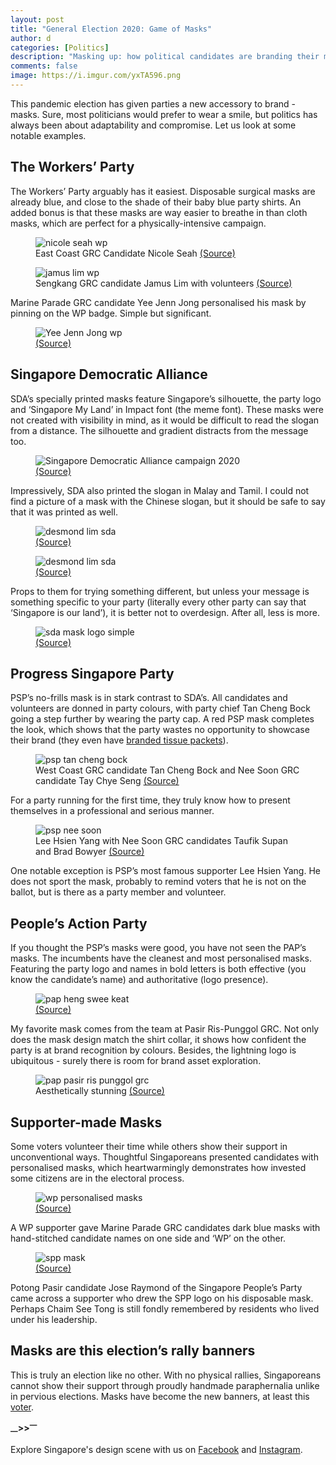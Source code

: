 ```yaml
---
layout: post
title: "General Election 2020: Game of Masks"
author: d
categories: [Politics]
description: "Masking up: how political candidates are branding their masks this GE"
comments: false
image: https://i.imgur.com/yxTA596.png
---
```


This pandemic election has given parties a new accessory to brand - masks. Sure, most politicians would prefer to wear a smile, but politics has always been about adaptability and compromise. Let us look at some notable examples.

<h2>The Workers’ Party</h2>
The Workers’ Party arguably has it easiest. Disposable surgical masks are already blue, and close to the shade of their baby blue party shirts. An added bonus is that these masks are way easier to breathe in than cloth masks, which are perfect for a physically-intensive campaign.  

<figure>
<img src="https://i.imgur.com/47bjd3L.jpg" alt="nicole seah wp">
<figcaption>East Coast GRC Candidate Nicole Seah <a href="https://www.facebook.com/workersparty/photos/a.178893152127276/3641489165867640" target="_blank">(Source)</a></figcaption>
</figure>

<figure>
<img src="https://i.imgur.com/evQABYw.jpg" alt="jamus lim wp">
<figcaption>Sengkang GRC candidate Jamus Lim with volunteers <a href="https://www.facebook.com/jamusjlim/photos/a.114054826894198/150570739909273" target="_blank">(Source)</a></figcaption>
</figure>

Marine Parade GRC candidate Yee Jenn Jong personalised his mask by pinning on the WP badge. Simple but significant. 

<figure>
<img src="https://i.imgur.com/dpvxmXI.jpg" alt="Yee Jenn Jong wp">
<figcaption><a href="https://www.facebook.com/yeejj.wp/photos/a.870393186361790/3106372386097181" target="_blank">(Source)</a></figcaption>
</figure>

<h2>Singapore Democratic Alliance</h2>
SDA’s specially printed masks feature Singapore’s silhouette, the party logo and ‘Singapore My Land’ in Impact font (the meme font). These masks were not created with visibility in mind, as it would be difficult to read the slogan from a distance. The silhouette and gradient distracts from the message too. 

<figure>
<img src="https://i.imgur.com/dqOaS2c.jpg" alt="Singapore Democratic Alliance campaign 2020">
<figcaption><a href="https://www.facebook.com/SDANewsPage/photos/a.629319754649825/629324067982727" target="_blank">(Source)</a></figcaption>
</figure>

Impressively, SDA also printed the slogan in Malay and Tamil. I could not find a picture of a mask with the Chinese slogan, but it should be safe to say that it was printed as well.

<figure>
<img src="https://i.imgur.com/mU4KspD.jpg" alt="desmond lim sda">
<figcaption><a href="https://www.facebook.com/SDANewsPage/photos/a.629319754649825/629320191316448" target="_blank">(Source)</a></figcaption>
</figure>

<figure>
<img src="https://i.imgur.com/HDchavw.jpg" alt="desmond lim sda">
<figcaption><a href="https://www.facebook.com/pkms.org.sg/photos/a.681799068558109/4126826227388692" target="_blank">(Source)</a></figcaption>
</figure>

Props to them for trying something different, but unless your message is something specific to your party (literally every other party can say that ‘Singapore is our land’), it is better not to overdesign. After all, less is more. 

<figure>
<img src="https://i.imgur.com/avuSlbH.jpg" alt="sda mask logo simple">
<figcaption><a href="https://www.facebook.com/SDANewsPage/photos/a.629319754649825/629323914649409" target="_blank">(Source)</a></figcaption>
</figure>

<h2>Progress Singapore Party</h2>
PSP’s no-frills mask is in stark contrast to SDA’s. All candidates and volunteers are donned in party colours, with party chief Tan Cheng Bock going a step further by wearing the party cap. A red PSP mask completes the look, which shows that the party wastes no opportunity to showcase their brand (they even have <a href="https://www.facebook.com/pspwestcoast/photos/a.149276493427065/149279536760094" target="_blank">branded tissue packets</a>). 

<figure>
<img src="https://i.imgur.com/KFkjQur.jpg" alt="psp tan cheng bock">
<figcaption>West Coast GRC candidate Tan Cheng Bock and Nee Soon GRC candidate Tay Chye Seng <a href="https://www.facebook.com/pspneesoon/photos/a.109471034144026/123291996095263" target="_blank">(Source)</a></figcaption>
</figure>

For a party running for the first time, they truly know how to present themselves in a professional and serious manner. 

<figure>
<img src="https://i.imgur.com/anJBlHq.jpg" alt="psp nee soon">
<figcaption>Lee Hsien Yang with Nee Soon GRC candidates Taufik Supan and Brad Bowyer <a href="https://www.facebook.com/pspneesoon/photos/a.109471034144026/123291849428611" target="_blank">(Source)</a></figcaption>
</figure>

One notable exception is PSP’s most famous supporter Lee Hsien Yang. He does not sport the mask, probably to remind voters that he is not on the ballot, but is there as a party member and volunteer.

<h2>People’s Action Party</h2>
If you thought the PSP’s masks were good, you have not seen the PAP’s masks. The incumbents have the cleanest and most personalised masks. Featuring the party logo and names in bold letters is both effective (you know the candidate’s name) and authoritative (logo presence). 

<figure>
<img src="https://i.imgur.com/WFr4O61.jpg" alt="pap heng swee keat">
<figcaption><a href="https://www.tnp.sg/news/singapore/workers-party-should-make-clear-if-it-will-accept-ncmp-seats-heng" target="_blank">(Source)</a></figcaption>
</figure>

My favorite mask comes from the team at Pasir Ris-Punggol GRC. Not only does the mask design match the shirt collar, it shows how confident the party is at brand recognition by colours. Besides, the lightning logo is ubiquitous - surely there is room for brand asset exploration. 

<figure>
<img src="https://i.imgur.com/C7qFe9X.png" alt="pap pasir ris punggol grc">
<figcaption>Aesthetically stunning <a href="https://www.facebook.com/MrTeoCheeHean/videos/584857215567197/" target="_blank">(Source)</a></figcaption>
</figure>

<h2>Supporter-made Masks</h2>
Some voters volunteer their time while others show their support in unconventional ways. Thoughtful Singaporeans presented candidates with personalised masks, which heartwarmingly demonstrates how invested some citizens are in the electoral process.

<figure>
<img src="https://i.imgur.com/qBPUkqq.jpg" alt="wp personalised masks">
<figcaption><a href="https://www.facebook.com/yeejj.wp/posts/3114407775293642" target="_blank">(Source)</a></figcaption>
</figure>

A WP supporter gave Marine Parade GRC candidates dark blue masks with hand-stitched candidate names on one side and ‘WP’ on the other.

<figure>
<img src="https://i.imgur.com/jE6GWGA.jpg" alt="spp mask">
<figcaption><a href="https://www.facebook.com/JoseRaymondThomas/posts/2761399044094746" target="_blank">(Source)</a></figcaption>
</figure>

Potong Pasir candidate Jose Raymond of the Singapore People’s Party came across a supporter who drew the SPP logo on his disposable mask. Perhaps Chaim See Tong is still fondly remembered by residents who lived under his leadership. 

<h2>Masks are this election’s rally banners</h2>
This is truly an election like no other. With no physical rallies, Singaporeans cannot show their support through proudly handmade paraphernalia unlike in pervious elections. Masks have become the new banners, at least this <a href="https://www.onlinecitizenasia.com/2020/06/28/paps-teo-chee-hean-allegedly-said-dont-screw-things-up-for-us-to-facebook-user-for-drawing-thumbs-down-for-pap-on-face-mask/" target="_blank">voter</a>.

<strong><sub>—</sub>><sub></sub>><sup>—</sup></strong>

Explore Singapore's design scene with us on <a href="https://www.facebook.com/designinsingapore/">Facebook</a> and <a href="https://www.instagram.com/designinsingapore/">Instagram</a>. 
